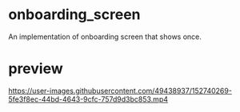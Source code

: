 # onboarding_screen

An implementation of onboarding screen that shows once.

# preview 

https://user-images.githubusercontent.com/49438937/152740269-5fe3f8ec-44bd-4643-9cfc-757d9d3bc853.mp4

